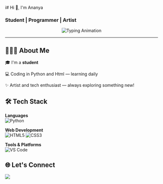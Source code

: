 i# Hi 👋, I'm Ananya

### Student |  Programmer | Artist

<p align="center">
  <img src="https://readme-typing-svg.demolab.com?font=Fira+Code&weight=500&size=20&duration=3000&pause=1000&center=true&vCenter=true&width=435&lines=Student;+Python+Programmer;Web+Developer" alt="Typing Animation"/>
</p>

---

## 👩👩‍💻 About Me

🎓 I'm a **student**  

💻 Coding in Python and Html — learning daily

✨ Artist and tech enthusiast — always exploring something new!

## 🛠 Tech Stack

**Languages**  
![Python](https://img.shields.io/badge/Python-3776AB?style=flat-square&logo=python&logoColor=white)

**Web Development**  
![HTML5](https://img.shields.io/badge/HTML5-E34F26?style=flat-square&logo=html5&logoColor=white)
![CSS3](https://img.shields.io/badge/CSS3-1572B6?style=flat-square&logo=css3&logoColor=white)

**Tools & Platforms**  
![VS Code](https://img.shields.io/badge/VS_Code-007ACC?style=flat-square&logo=visual-studio-code&logoColor=white)

## 🌐 Let's Connect 

  <a href="https://discord.com/users/silen_kuro29"><img src="https://img.shields.io/badge/Discord-5865F2?style=for-the-badge&logo=discord&logoColor=white" /></a>
